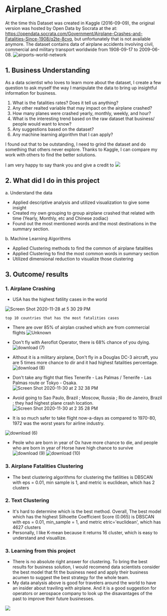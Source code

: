 # Airplane_Crashed

At the time this Dataset was created in Kaggle (2016-09-09), the original version was hosted by Open Data by Socrata at the at: https://opendata.socrata.com/Government/Airplane-Crashes-and-Fatalities-Since-1908/q2te-8cvq, but unfortunately that is not available anymore. The dataset contains data of airplane accidents involving civil, commercial and military transport worldwide from 1908-09-17 to 2009-06-08.
![airports-world-network](https://user-images.githubusercontent.com/63126292/100527674-00053d00-319a-11eb-8c97-93025d1dc632.png)

## 1. Business Understanding
As a data scientist who loves to learn more about the dataset, I create a few question to ask myself the way I manipulate the data to bring up insightful information for business.

1. What is the fatalities rates? Does it tell us anything?
2. Any other realted variable that may impact on the airplane crashed?
3. How many planes were crashed yearly, monthly, weekly, and hour?
4. What is the interesting trend based on the raw dataset that business/ people would want to know?
5. Any suggestions based on the dataset?
6. Any machine learning algorithm that I can apply?

I found out that to be outstanding, I need to grind the dataset and do something that others never explore. Thanks to Kaggle, I can compare my work with others to find the better solutions.

I am very happy to say thank you and give a credit to [![](https://img.shields.io/badge/Kaggle-Data-blue?logo=Kaggle)](https://www.kaggle.com/saurograndi/airplane-crashes-since-1908)

## 2. What did I do in this project

a. Understand the data
* Applied descriptive analysis and utilized visualization to give some insight
* Created my own grouping to group airplane crashed that related with time (Yearly, Monthly, etc and Chinese zodiac)
* Found out the most mentioned words and the most destinations in the summary section.

b. Machine Learning Algorithms
* Applied Clustering methods to find the common of airplane fatalities
* Applied Clustering to find the most common words in summary section
* Utilized dimensional reduction to visualize those clustering

## 3. Outcome/ results

### 1. Airplane Crashing

* USA has the highest fatility cases in the world

![Screen Shot 2020-11-28 at 5 30 29 PM](https://user-images.githubusercontent.com/63126292/100528183-75274100-319f-11eb-819a-49755eb20a10.png)

`top 10 countries that has the most fatalities cases`
* There are over 85% of airplan crashed which are from commercial flights
![Unknown](https://user-images.githubusercontent.com/63126292/100528169-35605980-319f-11eb-96c2-1eb0e23fac64.png)
* Don't fly with Aeroflot Operator, there is 68% chance of you dying.
![download (7)](https://user-images.githubusercontent.com/63126292/100661072-8ba4d800-3318-11eb-8ff3-a991ba19e87d.png)

* Althout it is a military airplane, Don't fly in a Douglas DC-3 aircraft, you are 5 times more chance to dir and it had highest fatalities percentage.
![download (8)](https://user-images.githubusercontent.com/63126292/100661233-c4dd4800-3318-11eb-9313-b69f8eab1d3c.png)

* Don't take any flight that flies Tenerife - Las Palmas / Tenerife - Las Palmas route or Tokyo - Osaka.
![Screen Shot 2020-11-30 at 2 32 38 PM](https://user-images.githubusercontent.com/63126292/100661381-040b9900-3319-11eb-9808-a040843f7fe9.png)

* Avoid going to Sao Paulo, Brazil ; Moscow, Russia ; Rio de Janeiro, Brazil ; they had highest plane crash location.
![Screen Shot 2020-11-30 at 2 35 28 PM](https://user-images.githubusercontent.com/63126292/100661672-695f8a00-3319-11eb-806d-68a5d4354ac1.png)

* It is so much safer to take flight now-a-days as compared to 1970-80, 1972 was the worst years for airline industry.

![download (6)](https://user-images.githubusercontent.com/63126292/100660930-539d9500-3318-11eb-8aec-2f11c7091964.png)


* Peole who are born in year of Ox have more chance to die, and people who are born in year of Horse have high chance to survive
![download (9)](https://user-images.githubusercontent.com/63126292/100661775-9a3fbf00-3319-11eb-8103-5b35c5bc2d9e.png)
![download (10)](https://user-images.githubusercontent.com/63126292/100661776-9ad85580-3319-11eb-8108-c98376f7e609.png)

### 3. Airplane Fatalities Clustering
* The best clustering algorithms for clustering the fatilities is DBSCAN with eps = 0.01, min sample is 1, and metric is euclidean, which has 2 clusters

### 2. Text Clustering
* It's hard to determine which is the best method. Overall, The best model which has the highest Silhoette Coefficient Score (0.065) is DBSCAN with eps = 0.01, min_sample = 1, and metric etric='euclidean', which has 4627 clusters
* Personally, I like K-mean because it returns 16 cluster, which is easy to understand and visuallize. 


### 3. Learning from this project
* There is no absolute right answer for clustering. To bring the best results for business solution, I would recomend data scientists consider the best model that fit the business need and apply their business acumen to suggest the best strategy for the whole team.
* My data analysis above is good for travelers around the world to have an insider about traviling with airplane. And it is a good suggestion for operators or aerospace company to look up the disavantages of the past to improve their future businesses.

[![](https://img.shields.io/badge/PyTorch-Run_in_Colab-EE4C2C?logo=PyTorch)](https://www.kaggle.com/saurograndi/airplane-crashes-since-1908)


